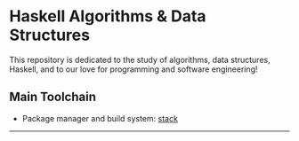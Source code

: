 # Haskell Algorithms & Data Structures

This repository is dedicated to the study of algorithms, data structures,
Haskell, and to our love for programming and software engineering!

## Main Toolchain

- Package manager and build system: [stack][50]

---

[50]: https://docs.haskellstack.org
